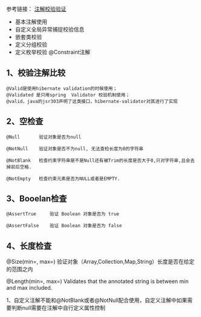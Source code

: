 参考链接： [注解校验验证](https://www.cnblogs.com/lalalazar/p/12380699.html)

- 基本注解使用
- 自定义全局异常捕捉校验信息
- 嵌套类校验
- 定义分组校验
- 定义枚举校验 @Constraint注解
 
## 1、校验注解比较
```
@Valid是使用hibernate validation的时候使用；
@Validated 是只用spring  Validator 校验机制使用；
@valid，java的jsr303声明了这类接口，hibernate-validator对其进行了实现
```

## 2、空检查
```
@Null       验证对象是否为null

@NotNull    验证对象是否不为null, 无法查检长度为0的字符串

@NotBlank   检查约束字符串是不是Null还有被Trim的长度是否大于0,只对字符串,且会去掉前后空格.

@NotEmpty   检查约束元素是否为NULL或者是EMPTY.

```

## 3、Booelan检查
```
@AssertTrue     验证 Boolean 对象是否为 true  

@AssertFalse    验证 Boolean 对象是否为 false  
```

## 4、长度检查

@Size(min=, max=) 验证对象（Array,Collection,Map,String）长度是否在给定的范围之内  

@Length(min=, max=) Validates that the annotated string is between min and max included.

1、自定义注解不能和@NotBlank或者@NotNull配合使用，自定义注解中如果需要判断null需要在注解中自行定义属性控制